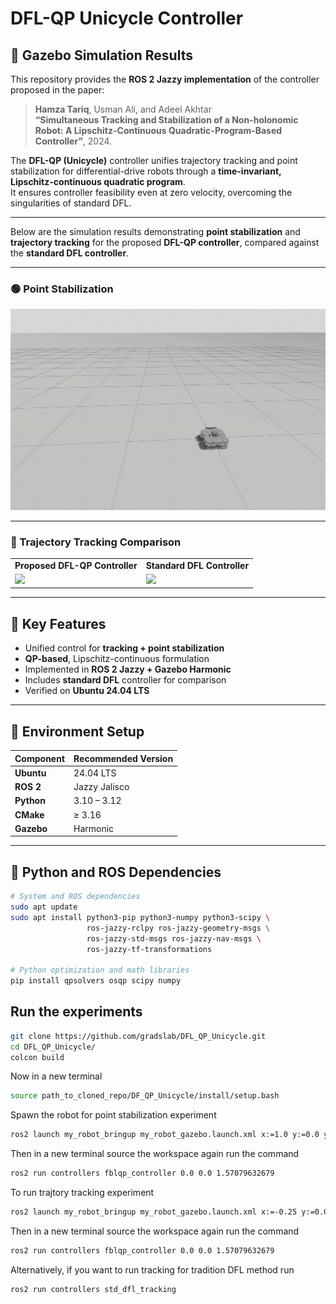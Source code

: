 # DFL-QP Unicycle Controller

## 🎥 Gazebo Simulation Results



This repository provides the **ROS 2 Jazzy implementation** of the controller proposed in the paper:

> **Hamza Tariq**, Usman Ali, and Adeel Akhtar  
> **“Simultaneous Tracking and Stabilization of a Non-holonomic Robot: A Lipschitz-Continuous Quadratic-Program-Based Controller”**, 2024.  

The **DFL-QP (Unicycle)** controller unifies trajectory tracking and point stabilization for differential-drive robots through a **time-invariant, Lipschitz-continuous quadratic program**.  
It ensures controller feasibility even at zero velocity, overcoming the singularities of standard DFL.

---

Below are the simulation results demonstrating **point stabilization** and **trajectory tracking** for the proposed **DFL-QP controller**, compared against the **standard DFL controller**.

---

### 🟢 Point Stabilization
<img src="Gazebo_Simulation_Videos/DFL_point_stabilization.gif" width="600"/>

---

### 🔵 Trajectory Tracking Comparison

<table>
<tr>
<td align="center"><b>Proposed DFL-QP Controller</b></td>
<td align="center"><b>Standard DFL Controller</b></td>
</tr>
<tr>
<td><img src="Gazebo_Simulation_Videos/DFL_QP_Tracking.gif" width="400"/></td>
<td><img src="Gazebo_Simulation_Videos/Standard_DFL_Tracking.gif" width="400"/></td>
</tr>
</table>


---

## 🧠 Key Features
- Unified control for **tracking + point stabilization**
- **QP-based**, Lipschitz-continuous formulation
- Implemented in **ROS 2 Jazzy + Gazebo Harmonic**
- Includes **standard DFL** controller for comparison
- Verified on **Ubuntu 24.04 LTS**

---

## 🧩 Environment Setup

| Component | Recommended Version |
|------------|--------------------|
| **Ubuntu** | 24.04 LTS |
| **ROS 2** | Jazzy Jalisco |
| **Python** | 3.10 – 3.12 |
| **CMake** | ≥ 3.16 |
| **Gazebo** | Harmonic |

---

## 🧰 Python and ROS Dependencies
```bash
# System and ROS dependencies
sudo apt update
sudo apt install python3-pip python3-numpy python3-scipy \
                 ros-jazzy-rclpy ros-jazzy-geometry-msgs \
                 ros-jazzy-std-msgs ros-jazzy-nav-msgs \
                 ros-jazzy-tf-transformations

# Python optimization and math libraries
pip install qpsolvers osqp scipy numpy
```


## Run the experiments
```bash
git clone https://github.com/gradslab/DFL_QP_Unicycle.git
cd DFL_QP_Unicycle/
colcon build
```
Now in a new terminal 
```bash
source path_to_cloned_repo/DF_QP_Unicycle/install/setup.bash
```

Spawn the robot for point stabilization experiment
```bash
ros2 launch my_robot_bringup my_robot_gazebo.launch.xml x:=1.0 y:=0.0 yaw:=1.57079632679
```

Then in a new terminal source the workspace again run the command
```bash
ros2 run controllers fblqp_controller 0.0 0.0 1.57079632679
```

To run trajtory tracking experiment
```bash
ros2 launch my_robot_bringup my_robot_gazebo.launch.xml x:=-0.25 y:=0.0 yaw:=3.14159
```

Then in a new terminal source the workspace again run the command
```bash
ros2 run controllers fblqp_controller 0.0 0.0 1.57079632679
```
Alternatively, if you want to run tracking for tradition DFL method run 
```bash
ros2 run controllers std_dfl_tracking
```